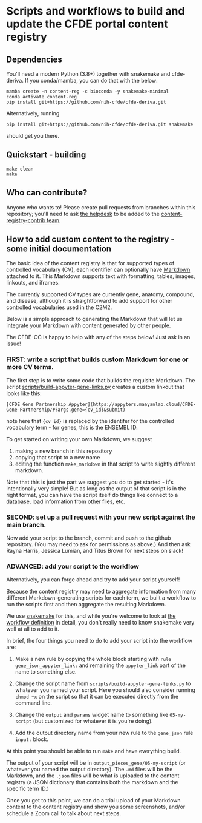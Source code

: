# Scripts and workflows to build and update the CFDE portal content registry

## Dependencies

You'll need a modern Python (3.8+) together with snakemake and
cfde-deriva. If you conda/mamba, you can do that with the below:

```
mamba create -n content-reg -c bioconda -y snakemake-minimal
conda activate content-reg
pip install git+https://github.com/nih-cfde/cfde-deriva.git
```

Alternatively, running
```
pip install git+https://github.com/nih-cfde/cfde-deriva.git snakemake
```
should get you there.

## Quickstart - building


```
make clean
make
```

## Who can contribute?

Anyone who wants to! Please create pull requests from branches within
this repository; you'll need to ask
[the helpdesk](mailto:support@cfde.atlassian.net) to be added to the
[content-registry-contrib team](https://github.com/orgs/nih-cfde/teams/content-registry-contrib).

## How to add custom content to the registry - some initial documentation

The basic idea of the content registry is that for supported
types of controlled vocabulary (CV), each identifier can optionally have
[Markdown](https://www.markdownguide.org/) attached to it. This
Markdown supports text with formatting, tables, images, linkouts, and
iframes.

The currently supported CV types are currently gene, anatomy, compound, and
disease, although it is straightforward to add support for other controlled
vocabularies used in the C2M2.

Below is a simple approach to generating the Markdown that will let us
integrate your Markdown with content generated by other people.

The CFDE-CC is happy to help with any of the steps below! Just ask in an
issue!

### FIRST: write a script that builds custom Markdown for one or more CV terms.

The first step is to write some code that builds the requisite Markdown.
The script [scripts/build-appyter-gene-links.py](https://github.com/nih-cfde/update-content-registry/blob/add/initial_workflow/scripts/build-appyter-gene-links.py) creates a custom linkout that looks like this:

```
[CFDE Gene Partnership Appyter](https://appyters.maayanlab.cloud/CFDE-Gene-Partnership/#?args.gene={cv_id}&submit)
```

note here that `{cv_id}` is replaced by the identifer for the controlled
vocabulary term - for genes, this is the ENSEMBL ID.

To get started on writing your own Markdown, we suggest

1. making a new branch in this repository
2. copying that script to a new name
3. editing the function `make_markdown` in that script to write slightly
different markdown.

Note that this is just the part we suggest you do to get started -
it's intentionally very simple! But as long as the output of that
script is in the right format, you can have the script itself do
things like connect to a database, load information from other files,
etc.

### SECOND: set up a pull request with your new script against the main branch.

Now add your script to the branch, commit and push to the github
repository.  (You may need to ask for permissions as above.) And then
ask Rayna Harris, Jessica Lumian, and Titus Brown for next steps on slack!

### ADVANCED: add your script to the workflow

Alternatively, you can forge ahead and try to add your script yourself!

Because the content registry may need to aggregate information from
many different Markdown-generating scripts for each term, we built
a workflow to run the scripts first and then aggregate the resulting
Markdown.

We use [snakemake](https://snakemake.readthedocs.io/) for this, and
while you're welcome to look at
[the workflow definition](https://github.com/nih-cfde/update-content-registry/blob/add/initial_workflow/Snakefile)
in detail, you don't really need to know snakemake very well at all to
add to it.

In brief, the four things you need to do to add your script into the workflow
are:

1. Make a new rule by copying the whole block starting with `rule gene_json_appyter_link:` and remaining the `appyter_link` part of the name to something else.

2. Change the script name from `scripts/build-appyter-gene-links.py` to whatever you named your script. Here you should also consider running `chmod +x` on the script so that it can be executed directly from the command line.

3. Change the `output` and `params` widget name to something like `05-my-script` (but customized for whatever it is you're doing).

4. Add the output directory name from your new rule to the `gene_json` rule `input:` block.

At this point you should be able to run `make` and have everything build.

The output of your script will be in `output_pieces_gene/05-my-script`
(or whatever you named the output directory). The `.md` files will be
the Markdown, and the `.json` files will be what is uploaded to the
content registry (a JSON dictionary that contains both the markdown
and the specific term ID.)

Once you get to this point, we can do a trial upload of your Markdown
content to the content registry and show you some screenshots, and/or
schedule a Zoom call to talk about next steps.
